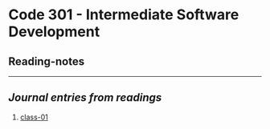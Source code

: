 # Code 301 - Intermediate Software Development  
## Reading-notes
***

## *Journal entries from readings*

1. [class-01](https://christopherhamersly.github.io/reading-notes/301/class-01)
<!-- 1. [class-02](https://christopherhamersly.github.io/reading-notes/301/class-02)
1. [class-03](https://christopherhamersly.github.io/reading-notes/301/class-03)
1. [class-04](https://christopherhamersly.github.io/reading-notes/301/class-04)
1. [class-05](https://christopherhamersly.github.io/reading-notes/301/class-05)
1. [class-06](https://christopherhamersly.github.io/reading-notes/301/class-06)
1. [class-07](https://christopherhamersly.github.io/reading-notes/301/class-07)
1. [class-08](https://christopherhamersly.github.io/reading-notes/301/class-08)
1. [class-09](https://christopherhamersly.github.io/reading-notes/301/class-09)
1. [class-10](https://christopherhamersly.github.io/reading-notes/301/class-10)
1. [class-11](https://christopherhamersly.github.io/reading-notes/301/class-11)
1. [class-12](https://christopherhamersly.github.io/reading-notes/301/class-12)
1. [class-13](https://christopherhamersly.github.io/reading-notes/301/class-13)
1. [class-14](https://christopherhamersly.github.io/reading-notes/301/class-14)
1. [class-15](https://christopherhamersly.github.io/reading-notes/301/class-15) -->